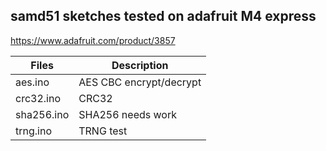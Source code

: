 ##    samd51 sketches tested on adafruit M4 express
https://www.adafruit.com/product/3857

Files | Description
---|---
aes.ino  |      AES CBC encrypt/decrypt
crc32.ino  |    CRC32
sha256.ino |  SHA256 needs work
trng.ino   |    TRNG test
